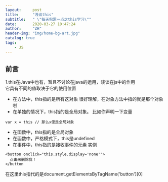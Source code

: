 ```yaml
---
layout:     post
title:      "浅谈this"
subtitle:   " \"每天积累一点之this学习\""
date:       2020-03-27 10:47:24
author:     "ZH"
header-img: "img/home-bg-art.jpg"
catalog: true
tags:
    - JS
---
```


## 前言
1.this在Java中也有，暂且不讨论在java的运用，谈谈在js中的作用  
它具有不同的值取决于它的使用位置

- 在方法中，this指的是所有这对象
很好理解，在对象方法中指的就是那个对象啦
- 在单独的情况下，this指的是全局对象。
比如你声明一下变量

```
var x = this // 那么x便是全局对象

```
- 在函数中，this指的是全局对象
- 在函数中，严格模式下，this是undefined
- 在事件中，this指的是接收事件的元素
实例

```
<button onclick="this.style.display='none'">
  点击来删除我！
</button

```

在这里this指代的是document.getElementsByTagName('button')[0]